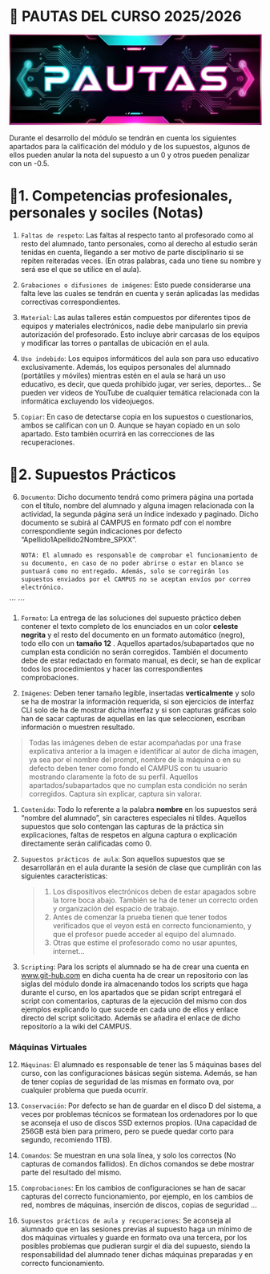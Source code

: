 # **💠 PAUTAS DEL CURSO 2025/2026**
![alt text](img/01-pautas.jpg)

Durante el desarrollo del módulo se tendrán en cuenta los siguientes apartados para la calificación del módulo y de los supuestos, algunos de ellos pueden anular la nota del supuesto a un 0 y otros pueden penalizar con un -0.5.


# 📝1. Competencias profesionales, personales y sociles (Notas)

1. `Faltas de respeto`: Las faltas al respecto tanto al profesorado como al resto del alumnado, tanto personales, como al derecho al estudio serán tenidas en cuenta, llegando a ser motivo de parte disciplinario si se repiten reiteradas veces. (En otras palabras, cada uno tiene su nombre y será ese el que se utilice en el aula).

2. `Grabaciones o difusiones de imágenes`: Esto puede considerarse una falta leve las cuales se tendrán en cuenta y serán aplicadas las medidas correctivas correspondientes.

3. `Material`: Las aulas talleres están compuestos por diferentes tipos de equipos y materiales electrónicos, nadie debe manipularlo sin previa autorización del profesorado. Esto incluye abrir carcasas de los equipos y modificar las torres o pantallas de ubicación en el aula.

4. `Uso indebido`: Los equipos informáticos del aula son para uso educativo exclusivamente. Además, los equipos personales del alumnado (portátiles y móviles) mientras estén en el aula se hará un uso educativo, es decir, que queda prohibido jugar, ver series, deportes… Se pueden ver videos de YouTube de cualquier temática relacionada con la informática excluyendo los videojuegos.

5. `Copiar`: En caso de detectarse copia en los supuestos o cuestionarios, ambos se califican con un 0. Aunque se hayan copiado en un solo apartado. Esto también ocurrirá en las correcciones de las recuperaciones.

# 📝2. Supuestos Prácticos
6. `Documento`: Dicho documento tendrá como primera página una portada con el título, nombre del alumnado y alguna imagen relacionada con la actividad, la segunda página será un índice indexado y paginado. Dicho documento se subirá al CAMPUS en formato pdf con el nombre correspondiente según indicaciones por defecto “Apellido1Apellido2Nombre_SPXX”.
    ```
    NOTA: El alumnado es responsable de comprobar el funcionamiento de su documento, en caso de no poder abrirse o estar en blanco se puntuará como no entregado. Además, solo se corregirán los supuestos enviados por el CAMPUS no se aceptan envíos por correo electrónico.
    ```
´´´
´´´
>

1. `Formato`: La entrega de las soluciones del supuesto práctico deben contener el texto completo de los enunciados en un color **celeste negrita** y el resto del documento en un formato automático (negro), todo ello con un **tamaño 12** . Aquellos apartados/subapartados que no cumplan esta condición no serán corregidos. También el documento debe de estar redactado en formato manual, es decir, se han de explicar todos los procedimientos y hacer las correspondientes comprobaciones.

2. `Imágenes`: Deben tener tamaño legible, insertadas **verticalmente** y solo se ha de mostrar la información requerida, si son ejercicios de interfaz CLI solo de ha de mostrar dicha interfaz y si son capturas gráficas solo han de sacar capturas de aquellas en las que seleccionen, escriban información o muestren resultado.
>Todas las imágenes deben de estar acompañadas por una frase explicativa anterior a la imagen e identificar al autor de dicha imagen, ya sea por el nombre del prompt, nombre de la máquina o en su defecto deben tener como fondo el CAMPUS con tu usuario mostrando claramente la foto de su perfil. Aquellos apartados/subapartados que no cumplan esta condición no serán corregidos. Captura sin explicar, captura sin valorar.

1. `Contenido`: Todo lo referente a la palabra **nombre** en los supuestos será “nombre del alumnado”, sin caracteres especiales ni tildes. Aquellos supuestos que solo contengan las capturas de la práctica sin explicaciones, faltas de respetos en alguna captura o explicación directamente serán calificadas como 0.

2.  `Supuestos prácticos de aula`: Son aquellos supuestos que se desarrollarán en el aula durante la sesión de clase que cumplirán con las siguientes características:
    >1. Los dispositivos electrónicos deben de estar apagados sobre la torre boca abajo. También se ha de tener un correcto orden y organización del espacio de trabajo.
    >2. Antes de comenzar la prueba tienen que tener todos verificados que el veyon está en correcto funcionamiento, y que el profesor puede acceder al equipo del alumnado.
    >3. Otras que estime el profesorado como no usar apuntes, internet…

1.  `Scripting`: Para los scripts el alumnado se ha de crear una cuenta en www.git-hub.com en dicha cuenta ha de crear un repositorio con las siglas del módulo donde ira almacenando todos los scripts que haga durante el curso, en los apartados que se pidan script entregará el script con comentarios, capturas de la ejecución del mismo con dos ejemplos explicando lo que sucede en cada uno de ellos y enlace directo del script solicitado. Además se añadira el enlace de dicho repositorío a la wiki del CAMPUS.

### **Máquinas Virtuales**
12. `Máquinas`: El alumnado es responsable de tener las 5 máquinas bases del curso, con las configuraciones básicas según sistema. Además, se han de tener copias de seguridad de las mismas en formato ova, por cualquier problema que pueda ocurrir.

13. `Conservación`: Por defecto se han de guardar en el disco D del sistema, a veces por problemas técnicos se formatean los ordenadores por lo que se aconseja el uso de discos SSD externos propios. (Una capacidad de 256GB está bien para primero, pero se puede quedar corto para segundo, recomiendo 1TB).

14. `Comandos`: Se muestran en una sola línea, y solo los correctos (No capturas de comandos fallidos). En dichos comandos se debe mostrar parte del resultado del mismo.

15. `Comprobaciones`: En los cambios de configuraciones se han de sacar capturas del correcto funcionamiento, por ejemplo, en los cambios de red, nombres de máquinas, inserción de discos, copias de seguridad …

16. `Supuestos prácticos de aula y recuperaciones`: Se aconseja al alumnado que en las sesiones previas al supuesto haga un mínimo de dos máquinas virtuales y guarde en formato ova una tercera, por los posibles problemas que pudieran surgir el día del supuesto, siendo la responsabilidad del alumnado tener dichas máquinas preparadas y en correcto funcionamiento.
